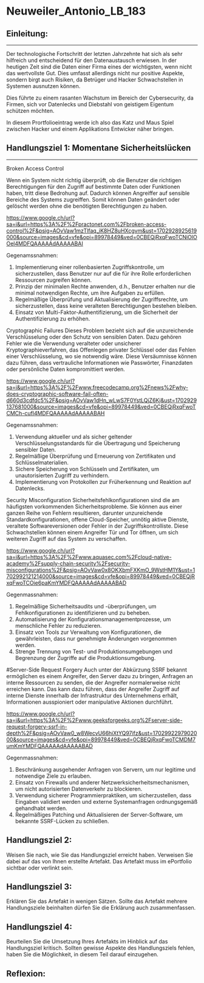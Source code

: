 # Neuweiler_Antonio_LB_183  

## Einleitung:
-----------------------------
Der technologische Fortschritt der letzten Jahrzehnte hat sich als sehr hilfreich und entscheidend für den Datenaustausch erwiesen. In der heutigen Zeit sind die Daten einer Firma eines der wichtigsten, wenn nicht das wertvollste Gut. Dies umfasst allerdings nicht nur positive Aspekte, sondern birgt auch Risiken, da Betrüger und Hacker Schwachstellen in Systemen ausnutzen können.

Dies führte zu einem rasanten Wachstum im Bereich der Cybersecurity, da Firmen, sich vor Datenlecks und Diebstahl von geistigem Eigentum schützen möchten. 

In diesem Prortfolioeintrag werde ich also das Katz und Maus Spiel zwischen Hacker und einem Applikations Entwicker näher bringen.

## Handlungsziel 1: Momentane Sicherheitslücken
-----------------------------

Broken Access Control

Wenn ein System nicht richtig überprüft, ob die Benutzer die richtigen Berechtigungen für den Zugriff auf bestimmte Daten oder Funktionen haben, tritt diese Bedrohung auf. Dadurch können Angreiffer auf sensible Bereiche des Systems zugreiffen. Somit können  Daten geändert oder gelöscht werden ohne die benötigten Berechtigungen zu haben.

https://www.google.ch/url?sa=i&url=https%3A%2F%2Fpractonet.com%2Fbroken-access-control%2F&psig=AOvVaw1mzTlfaq_iK8HZ8uHXcgvm&ust=1702928925619000&source=images&cd=vfe&opi=89978449&ved=0CBEQjRxqFwoTCNiOlOOel4MDFQAAAAAdAAAAABAI

Gegenamssnahmen: 
1. Implementierung einer rollenbasierten Zugriffskontrolle, um sicherzustellen, dass Benutzer nur auf die für ihre Rolle erforderlichen Ressourcen zugreifen können.
2. Prinzip der minimalen Rechte anwenden, d.h., Benutzer erhalten nur die minimal notwendigen Rechte, um ihre Aufgaben zu erfüllen.
3. Regelmäßige Überprüfung und Aktualisierung der Zugriffsrechte, um sicherzustellen, dass keine veralteten Berechtigungen bestehen bleiben.
4. Einsatz von Multi-Faktor-Authentifizierung, um die Sicherheit der Authentifizierung zu erhöhen.


Cryptographic Failures 
Dieses Problem bezieht sich auf die unzureichende Verschlüsselung oder den Schutz von sensiblen Daten. Dazu gehören Fehler wie die Verwendung veralteter oder unsicherer Kryptographieverfahren, das Offenlegen privater Schlüssel oder das Fehlen einer Verschlüsselung, wo sie notwendig wäre. Diese Versäumnisse können dazu führen, dass vertrauliche Informationen wie Passwörter, Finanzdaten oder persönliche Daten kompromittiert werden.

https://www.google.ch/url?sa=i&url=https%3A%2F%2Fwww.freecodecamp.org%2Fnews%2Fwhy-does-cryptographic-software-fail-often-d660d3cdfdc5%2F&psig=AOvVaw1dHn_wLwS7F0YstLQjZ6Kj&ust=1702929137681000&source=images&cd=vfe&opi=89978449&ved=0CBEQjRxqFwoTCMCh-cufl4MDFQAAAAAdAAAAABAH

Gegenamssnahmen: 
1. Verwendung aktueller und als sicher geltender Verschlüsselungsstandards für die Übertragung und Speicherung sensibler Daten.
2. Regelmäßige Überprüfung und Erneuerung von Zertifikaten und Schlüsselmaterialien.
3. Sichere Speicherung von Schlüsseln und Zertifikaten, um unautorisierten Zugriff zu verhindern.
4. Implementierung von Protokollen zur Früherkennung und Reaktion auf Datenlecks.
   
Security Misconfiguration 
Sicherheitsfehlkonfigurationen sind die am häufigsten vorkommenden Sicherheitsprobleme. Sie können aus einer ganzen Reihe von Fehlern resultieren, darunter unzureichende Standardkonfigurationen, offene Cloud-Speicher, unnötig aktive Dienste, veraltete Softwareversionen oder Fehler in der Zugriffskontrolliste. Diese Schwachstellen können einem Angreifer Tür und Tor öffnen, um sich weiteren Zugriff auf das System zu verschaffen.

https://www.google.ch/url?sa=i&url=https%3A%2F%2Fwww.aquasec.com%2Fcloud-native-academy%2Fsupply-chain-security%2Fsecurity-misconfigurations%2F&psig=AOvVaw0x8OKXbmFXKmO_9WstHM1Y&ust=1702992121214000&source=images&cd=vfe&opi=89978449&ved=0CBEQjRxqFwoTCOie6paKmYMDFQAAAAAdAAAAABAD

Gegenmassnahmen:
1. Regelmäßige Sicherheitsaudits und -überprüfungen, um Fehlkonfigurationen zu identifizieren und zu beheben.
2. Automatisierung der Konfigurationsmanagementprozesse, um menschliche Fehler zu reduzieren.
3. Einsatz von Tools zur Verwaltung von Konfigurationen, die gewährleisten, dass nur genehmigte Änderungen vorgenommen werden.
4. Strenge Trennung von Test- und Produktionsumgebungen und Begrenzung der Zugriffe auf die Produktionsumgebung.
   
#Server-Side Request Forgery 
Auch unter der Abkürzung SSRF bekannt ermöglichen es einem Angreifer, den Server dazu zu bringen, Anfragen an interne Ressourcen zu senden, die der Angreifer normalerweise nicht erreichen kann. Das kann dazu führen, dass der Angreifer Zugriff auf interne Dienste innerhalb der Infrastruktur des Unternehmens erhält, Informationen ausspioniert oder manipulative Aktionen durchführt.

https://www.google.ch/url?sa=i&url=https%3A%2F%2Fwww.geeksforgeeks.org%2Fserver-side-request-forgery-ssrf-in-depth%2F&psig=AOvVaw0_w8WecvU66hiXtYQ97ifz&ust=1702992297902000&source=images&cd=vfe&opi=89978449&ved=0CBEQjRxqFwoTCMDM7umKmYMDFQAAAAAdAAAAABAD

Gegenmassnahmen: 
1. Beschränkung ausgehender Anfragen von Servern, um nur legitime und notwendige Ziele zu erlauben.
2. Einsatz von Firewalls und anderer Netzwerksicherheitsmechanismen, um nicht autorisierten Datenverkehr zu blockieren.
3. Verwendung sicherer Programmierpraktiken, um sicherzustellen, dass Eingaben validiert werden und externe Systemanfragen ordnungsgemäß gehandhabt werden.
4. Regelmäßiges Patching und Aktualisieren der Server-Software, um bekannte SSRF-Lücken zu schließen.

   
Handlungsziel 2:
-----------------------------
Weisen Sie nach, wie Sie das Handlungsziel erreicht haben. Verweisen Sie dabei auf das von Ihnen erstellte Artefakt. Das Artefakt muss im ePortfolio sichtbar oder verlinkt sein.

Handlungsziel 3:
-----------------------------
Erklären Sie das Artefakt in wenigen Sätzen. Sollte das Artefakt mehrere Handlungsziele beinhalten dürfen Sie die Erklärung auch zusammenfassen.

Handlungsziel 4: 
-----------------------------
Beurteilen Sie die Umsetzung Ihres Artefakts im Hinblick auf das Handlungsziel kritisch. Sollten gewisse Aspekte des Handlungsziels fehlen, haben Sie die Möglichkeit, in diesem Teil darauf einzugehen.

Reflexion:
-----------------------------
